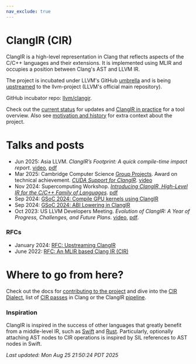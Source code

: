 ```yaml
---
nav_exclude: true
---
```


# ClangIR (CIR)

ClangIR is a high-level representation in Clang that reflects aspects of the C/C++
languages and their extensions. It is implemented using MLIR and occupies a position
between Clang's AST and LLVM IR.

The project is incubated under LLVM's GitHub
[umbrella](https://github.com/llvm) and is being [upstreamed](https://github.com/llvm/llvm-project/labels/ClangIR)
to the llvm-project (LLVM's official main repository).

GitHub incubator repo: [llvm/clangir](https://github.com/llvm/clangir).

Check out the [current status](https://llvm.github.io/clangir/Development/status.html)
for updates and [ClangIR in practice](https://llvm.github.io/clangir/Development/pipeline.html) for a tool overview. Also see
[motivation and history](https://llvm.github.io/clangir/Development/motivation.html)
for extra context about the project.

# Talks and posts

- Jun 2025: Asia LLVM. *ClangIR’s Footprint: A quick compile-time impact report*. [video](https://www.youtube.com/watch?v=Dh_RObp5SUE), [pdf](Files/asiallvm-brunolopes-25-cir-compile-time.pdf)
- Mar 2025: Cambridge Computer Science [Group Projects](https://group-projects.cst.cam.ac.uk/#__tabbed_1_2). Award on technical achievement. *[CUDA Support for ClangIR](https://wiki.cam.ac.uk/cl-design-projects/CUDA_Support_for_ClangIR)*. [video](https://www.youtube.com/watch?v=CO1w_L3yIbQ)
- Nov 2024: Supercomputing Workshop. *[Introducing ClangIR, High-Level IR for the C/C++ Family of Languages](https://sc24.supercomputing.org/proceedings/workshops/workshop_pages/misc312.html)*. [pdf](Files/sc24-clangir.pdf)
- Sep 2024: [GSoC 2024: Compile GPU kernels using ClangIR](https://blog.llvm.org/posts/2024-08-29-gsoc-opencl-c-support-for-clangir/)
- Sep 2024: [GSoC 2024: ABI Lowering in ClangIR](https://blog.llvm.org/posts/2024-09-07-abi-lowering-in-clangir/)
- Oct 2023: US LLVM Developers Meeting. *Evolution of ClangIR: A Year of Progress, Challenges, and Future Plans*. [video](https://www.youtube.com/watch?v=XNOPO3ogdfQ), [pdf](http://brunocardoso.cc/resources/2023-LLVMDevMtgClangIR.pdf).

### RFCs
- January 2024: [RFC: Upstreaming ClangIR](https://discourse.llvm.org/t/rfc-upstreaming-clangir/76587)
- June 2022: [RFC: An MLIR based Clang IR (CIR)](https://discourse.llvm.org/t/rfc-an-mlir-based-clang-ir-cir/63319)

# Where to go from here?

Check out the docs for [contributing to the
project](https://llvm.github.io/clangir/GettingStarted/contrib.html) and dive
into the [CIR Dialect](https://llvm.github.io/clangir/Dialect/),
list of [CIR passes](https://llvm.github.io/clangir/Dialect/passes.html) in Clang or the ClangIR [pipeline](https://llvm.github.io/clangir/Development/pipeline.html).

### Inspiration

ClangIR is inspired in the success of other languages that greatly benefit from
a middle-level IR, such as
[Swift](https://apple-swift.readthedocs.io/en/latest/SIL.html) and
[Rust](https://rustc-dev-guide.rust-lang.org/mir/index.html). Particularly,
optionally attaching AST nodes to CIR operations is inspired by SIL references
to AST nodes in Swift.

<!---
On vim use ":r!date"
-->

*Last updated: Mon Aug 25 21:50:24 PDT 2025*
